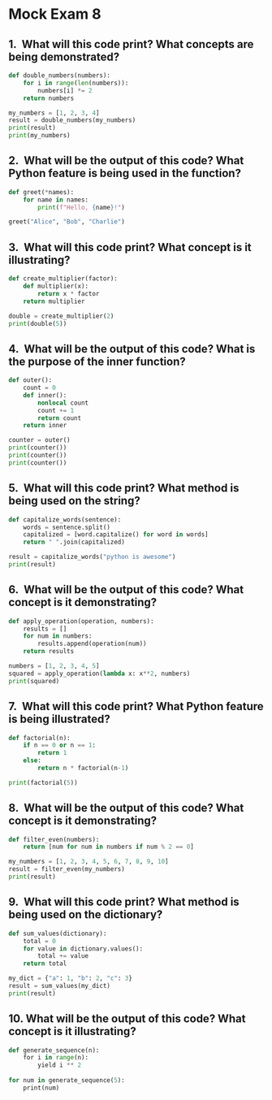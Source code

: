 # Mock Exam 8

## 1.  What will this code print? What concepts are being demonstrated?

```python
def double_numbers(numbers):
    for i in range(len(numbers)):
        numbers[i] *= 2
    return numbers

my_numbers = [1, 2, 3, 4]
result = double_numbers(my_numbers)
print(result)
print(my_numbers)
```

## 2.  What will be the output of this code? What Python feature is being used in the function?

```python
def greet(*names):
    for name in names:
        print(f"Hello, {name}!")

greet("Alice", "Bob", "Charlie")
```

## 3.  What will this code print? What concept is it illustrating?

```python
def create_multiplier(factor):
    def multiplier(x):
        return x * factor
    return multiplier

double = create_multiplier(2)
print(double(5))
```

## 4.  What will be the output of this code? What is the purpose of the inner function?

```python
def outer():
    count = 0
    def inner():
        nonlocal count
        count += 1
        return count
    return inner

counter = outer()
print(counter())
print(counter())
print(counter())
```


## 5.  What will this code print? What method is being used on the string?

```python
def capitalize_words(sentence):
    words = sentence.split()
    capitalized = [word.capitalize() for word in words]
    return " ".join(capitalized)

result = capitalize_words("python is awesome")
print(result)
```


## 6.  What will be the output of this code? What concept is it demonstrating?

```python
def apply_operation(operation, numbers):
    results = []
    for num in numbers:
        results.append(operation(num))
    return results

numbers = [1, 2, 3, 4, 5]
squared = apply_operation(lambda x: x**2, numbers)
print(squared)
```


## 7.  What will this code print? What Python feature is being illustrated?

```python
def factorial(n):
    if n == 0 or n == 1:
        return 1
    else:
        return n * factorial(n-1)

print(factorial(5))
```


## 8.  What will be the output of this code? What concept is it demonstrating?

```python
def filter_even(numbers):
    return [num for num in numbers if num % 2 == 0]

my_numbers = [1, 2, 3, 4, 5, 6, 7, 8, 9, 10]
result = filter_even(my_numbers)
print(result)
```

## 9.  What will this code print? What method is being used on the dictionary?

```python
def sum_values(dictionary):
    total = 0
    for value in dictionary.values():
        total += value
    return total

my_dict = {"a": 1, "b": 2, "c": 3}
result = sum_values(my_dict)
print(result)
```


## 10. What will be the output of this code? What concept is it illustrating?

```python
def generate_sequence(n):  
    for i in range(n):  
        yield i ** 2  
  
for num in generate_sequence(5):  
    print(num)
```  
